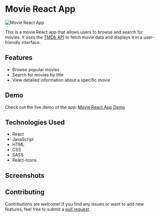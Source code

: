 # **Movie React App**

![Movie React App](https://movieapp-harry.netlify.app/)

This is a movie React app that allows users to browse and search for movies. It uses the [TMDb API](https://developer.themoviedb.org/docs) to fetch movie data and displays it in a user-friendly interface.

## **Features**

- Browse popular movies
- Search for movies by title
- View detailed information about a specific movie

## **Demo**

Check out the live demo of the app: <a href="https://movieapp-harry.netlify.app/" target="_blank">Movie React App Demo</a>

## **Technologies Used**

- React
- JavaScript
- HTML
- CSS
- SASS
- React-Icons

## **Screenshots**


## Contributing

 Contributions are welcome! If you find any issues or want to add new features, feel free to submit a [pull request](https://github.com/harrybhai123/MovieApp/pulls).
